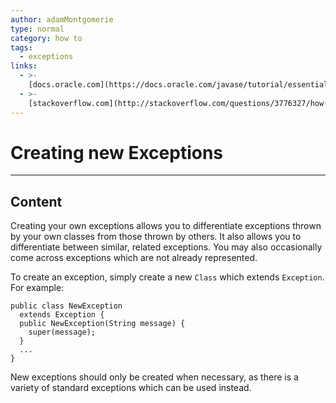 ```yaml
---
author: adamMontgomerie
type: normal
category: how to
tags:
  - exceptions
links:
  - >-
    [docs.oracle.com](https://docs.oracle.com/javase/tutorial/essential/exceptions/creating.html){website}
  - >-
    [stackoverflow.com](http://stackoverflow.com/questions/3776327/how-to-define-custom-exception-class-in-java-the-easiest-way){website}
---
```


# Creating new Exceptions


---

## Content

Creating your own exceptions allows you to differentiate exceptions thrown by your own classes from those thrown by others. It also allows you to differentiate between similar, related exceptions. You may also occasionally come across exceptions which are not already represented.

To create an exception, simply create a new `Class` which extends `Exception`. For example:

```plain-text
public class NewException
  extends Exception {
  public NewException(String message) {
    super(message);
  }
  ...
}
```

New exceptions should only be created when necessary, as there is a variety of standard exceptions which can be used instead.
